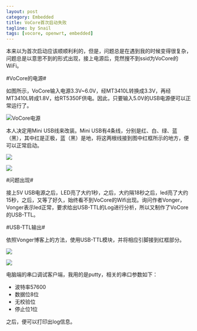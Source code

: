 ```yaml
---
layout: post
category: Embedded
title: VoCore首次启动失败
tagline: by Snail
tags: [vocore, openwrt, embedded]
---
```

本来以为首次启动应该顺顺利利的，但是，问题总是在遇到我的时候变得很复杂，问题总是以意思不到的形式出现，接上电源后，竞然搜不到ssid为VoCore的WiFi。

<!--more-->

#VoCore的电源#

如图所示，VoCore输入电源3.3V~6.0V，经MT3410L转换成3.3V，再经MT3410L转成1.8V，给RT5350F供电。因此，只要输入5.0V的USB电源便可以正常运行了。

![VoCore电源](http://pic.yupoo.com/simpleyyt/DWDDZ6oi/medium.jpg)

本人决定用Mini USB线来改装。Mini USB有4条线，分别是红、白、绿、蓝（黑），其中红是正极，蓝（黑）是地，将这两根线接到图中红框所示的地方，便可以正常启动。

![](http://pic.yupoo.com/simpleyyt/DXff2TTy/medish.jpg)

![](http://pic.yupoo.com/simpleyyt/DWDDWsPw/medish.jpg)

#问题出现#

接上5V USB电源之后，LED亮了大约1秒，之后，大约隔18秒之后，led亮了大约15秒，之后，又等了好久，始终看不到VoCore的Wifi出现。询问作者Vonger，Vonger表示led正常，要求给出USB-TTL的Log进行分析，所以又制作了VoCore的USB-TTL。

#USB-TTL输出#

依照Vonger博客上的方法，使用USB-TTL模块，并将相应引脚接到红框部分。

![](http://pic.yupoo.com/simpleyyt/DXfetmAA/medish.jpg)

![](http://pic.yupoo.com/simpleyyt/DWDDVduJ/medish.jpg)

电脑端的串口调试客户端，我用的是putty，相关的串口参数如下：

 * 波特率57600
 * 数据位8位
 * 无校验位
 * 停止位1位

之后，便可以打印出log信息。